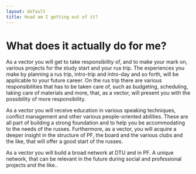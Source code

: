 ```yaml
---
layout: default
title: Hvad am I getting out of it?
---
```

<h1>What does it actually do for me?</h1>

<div id="poster-image" style="background-image: url('/static/img/t1.jpg');">
</div>

<p>As a vector you will get to take responsibility of, and to make your mark on, various projects for the study start and your rus trip. The experiences you make by planning a rus trip, intro-trip and intro-day and so forth, will be applicable to your future career. On the rus trip there are various responsibilities that has to be taken care of, such as budgeting, scheduling, taking care of materials and more, that, as a vector, will present you with the possibility of more responsibility. </p>

<p>As a vector you will receive education in various speaking techniques, conflict management and other various people-oriented abilities. These are all part of building a strong foundation and to help you be accommodating to the needs of the russes. Furthermore, as a vector, you will acquire a deeper insight in the structure of PF, the board and the various clubs and the like, that will offer a good start of the russes. </p>

<p>As a vector you will build a broad network at DTU and in PF. A unique network, that can be relevant in the future during social and professional projects and the like..</p>


